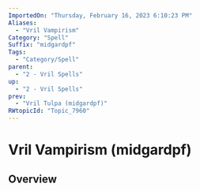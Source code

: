 ```yaml
---
ImportedOn: "Thursday, February 16, 2023 6:10:23 PM"
Aliases:
  - "Vril Vampirism"
Category: "Spell"
Suffix: "midgardpf"
Tags:
  - "Category/Spell"
parent:
  - "2 - Vril Spells"
up:
  - "2 - Vril Spells"
prev:
  - "Vril Tulpa (midgardpf)"
RWtopicId: "Topic_7960"
---
```

# Vril Vampirism (midgardpf)
## Overview
